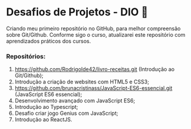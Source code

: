 # Desafios de Projetos - DIO 🚶

Criando meu primeiro repositório no GitHub, para melhor compreensão sobre Git/Github.
Conforme sigo o curso, atualizarei este repositório com aprendizados práticos dos cursos.

### Repositórios:

1. https://github.com/RodrigoIde42/livro-receitas.git (Introdução ao Git/Github);
2. Introdução a criação de websites com HTML5 e CSS3;
3. https://github.com/brunacristinass/JavaScript-ES6-essencial.git (JavaScript ES6 essencial);
4. Desenvolvimento avançado com JavaScript ES6;
5. Introdução ao Typescript;
6. Desafio criar jogo Genius com JavaScript;
7. Introdução ao ReactJS.
